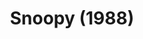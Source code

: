 ---
layout: productions
title: Snoopy (1988)
image:
category:
details:
  Theatre: Players by the Sea
cast:
  Charlie Brown: Michael Lipp
crew:
  Director: Michael Lipp
external_links:
---